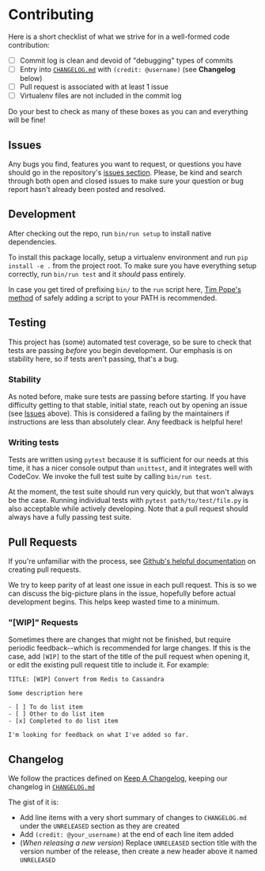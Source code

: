 # Contributing

Here is a short checklist of what we strive for in a well-formed code contribution:

- [ ] Commit log is clean and devoid of "debugging" types of commits
- [ ] Entry into [`CHANGELOG.md`](/CHANGELOG.md) with `(credit: @username)` (see **Changelog** below)
- [ ] Pull request is associated with at least 1 issue
- [ ] Virtualenv files are not included in the commit log

Do your best to check as many of these boxes as you can and everything will be fine!

## Issues

Any bugs you find, features you want to request, or questions you have should go in the
repository's [issues section](https://github.com/TranscribersOfReddit/tor_core/issues).
Please, be kind and search through both open and closed issues to make sure your question
or bug report hasn't already been posted and resolved.

## Development

After checking out the repo, run `bin/run setup` to install native dependencies.

To install this package locally, setup a virtualenv environment and run `pip install -e .`
from the project root. To make sure you have everything setup correctly, run `bin/run test`
and it _should_ pass entirely.

In case you get tired of prefixing `bin/` to the `run` script here, [Tim Pope's method](https://twitter.com/tpope/status/165631968996900865)
of safely adding a script to your PATH is recommended.

## Testing

This project has (some) automated test coverage, so be sure to check that tests are passing
_before_ you begin development. Our emphasis is on stability here, so if tests aren't passing,
that's a bug.

### Stability

As noted before, make sure tests are passing before starting. If you have difficulty getting
to that stable, initial state, reach out by opening an issue (see [Issues](#Issues) above).
This is considered a failing by the maintainers if instructions are less than absolutely
clear. Any feedback is helpful here!

### Writing tests

Tests are written using `pytest` because it is sufficient for our needs at this time, it has
a nicer console output than `unittest`, and it integrates well with CodeCov. We invoke the
full test suite by calling `bin/run test`.

At the moment, the test suite should run very quickly, but that won't always be the case.
Running individual tests with `pytest path/to/test/file.py` is also acceptable while
actively developing. Note that a pull request should always have a fully passing test suite.

## Pull Requests

If you're unfamiliar with the process, see [Github's helpful documentation](https://help.github.com/articles/about-pull-requests/)
on creating pull requests.

We try to keep parity of at least one issue in each pull request. This is so we can discuss the
big-picture plans in the issue, hopefully before actual development begins. This helps keep
wasted time to a minimum.

### "[WIP]" Requests

Sometimes there are changes that might not be finished, but require periodic feedback--which
is recommended for large changes. If this is the case, add `[WIP]` to the start of the title
of the pull request when opening it, or edit the existing pull request title to include it.
For example:

```
TITLE: [WIP] Convert from Redis to Cassandra

Some description here

- [ ] To do list item
- [ ] Other to do list item
- [x] Completed to do list item

I'm looking for feedback on what I've added so far.
```

## Changelog

We follow the practices defined on [Keep A Changelog](http://keepachangelog.com), keeping
our changelog in [`CHANGELOG.md`](/CHANGELOG.md)

The gist of it is:

- Add line items with a very short summary of changes to `CHANGELOG.md` under the `UNRELEASED` section as they are created
- Add `(credit: @your_username)` at the end of each line item added
- (_When releasing a new version_) Replace `UNRELEASED` section title with the version number of the release, then create a new header above it named `UNRELEASED`
